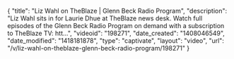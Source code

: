 {
    "title": "Liz Wahl on TheBlaze | Glenn Beck Radio Program",
    "description": "Liz Wahl sits in for Laurie Dhue at TheBlaze news desk. Watch full episodes of the Glenn Beck Radio Program on demand with a subscription to TheBlaze TV: htt...",
    "videoid": "198271",
    "date_created": "1408046549",
    "date_modified": "1418181878",
    "type": "captivate",
    "layout": "video",
    "url": "\/v\/liz-wahl-on-theblaze-glenn-beck-radio-program\/198271"
}